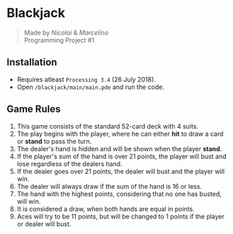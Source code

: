 # Blackjack
> Made by *Nicolai* & *Marcelino*  
Programming Project #1

## Installation  
- Requires atleast `Processing 3.4` (26 July 2018).  
- Open `/blackjack/main/main.pde` and run the code.  

## Game Rules
1. This game consists of the standard 52-card deck with 4 suits.
2. The play begins with the player, where he can either **hit** to draw a card or **stand** to pass the turn.
3. The dealer's hand is hidden and will be shown when the player **stand**.
4. If the player's sum of the hand is over 21 points, the player will bust and lose regardless of the dealers hand.
5. If the dealer goes over 21 points, the dealer will bust and the player will win.
6. The dealer will always draw if the sum of the hand is 16 or less.
7. The hand with the highest points, considering that no one has busted, will win.
8. It is considered a draw, when both hands are equal in points.
9. Aces will try to be 11 points, but will be changed to 1 points if the player or dealer will bust.
